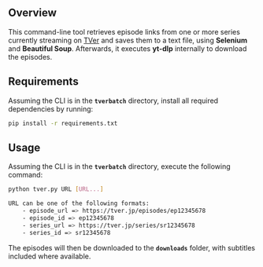 ## Overview

This command-line tool retrieves episode links from one or more series currently streaming on [TVer](https://tver.jp/) and saves them to a text file, using **Selenium** and **Beautiful Soup**. Afterwards, it executes **yt-dlp** internally to download the episodes.

## Requirements

Assuming the CLI is in the **`tverbatch`** directory, install all required dependencies by running:

```sh
pip install -r requirements.txt
```

## **Usage**

Assuming the CLI is in the **`tverbatch`** directory, execute the following command:

```sh
python tver.py URL [URL...]
```

```sh
URL can be one of the following formats:
    - episode_url => https://tver.jp/episodes/ep12345678
    - episode_id => ep12345678
    - series_url => https://tver.jp/series/sr12345678
    - series_id => sr12345678
```

The episodes will then be downloaded to the **`downloads`** folder, with subtitles included where available.

